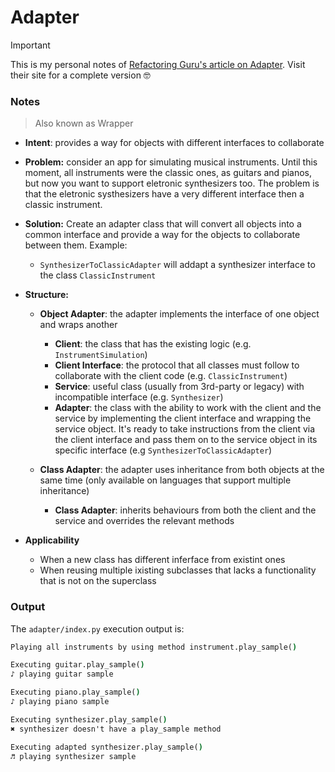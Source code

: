 # Adapter

> [!IMPORTANT]
> This is my personal notes of [Refactoring Guru's article on Adapter](https://refactoring.guru/design-patterns/adapter). Visit their site for a complete version 🤓

### Notes

> Also known as Wrapper 

- **Intent**: provides a way for objects with different interfaces to collaborate

- **Problem:** consider an app for simulating musical instruments. Until this moment, all instruments were the classic ones, as guitars and pianos, but now you want to support eletronic synthesizers too. The problem is that the eletronic systhesizers have a very different interface then a classic instrument.   

- **Solution:** Create an adapter class that will convert all objects into a common interface and provide a way for the objects to collaborate between them. Example:
  - `SynthesizerToClassicAdapter` will addapt a synthesizer interface to the class `ClassicInstrument`


- **Structure:**
  - **Object Adapter**: the adapter implements the interface of one object and wraps another 
    - **Client**: the class that has the existing logic (e.g. `InstrumentSimulation`)
    - **Client Interface**: the protocol that all classes must follow to collaborate with the client code (e.g. `ClassicInstrument`)
    - **Service**: useful class (usually from 3rd-party or legacy) with incompatible interface (e.g. `Synthesizer`) 
    - **Adapter**: the class with the ability to work with the client and the service by implementing the client interface and wrapping the service object. It's ready to take instructions from the client via the client interface and pass them on to the service object in its specific interface (e.g `SynthesizerToClassicAdapter`)

  - **Class Adapter**: the adapter uses inheritance from both objects at the same time (only available on languages that support multiple inheritance)
    - **Class Adapter**: inherits behaviours from both the client and the service and overrides the relevant methods
  

- **Applicability**
  - When a new class has different inferface from existint ones
  - When reusing multiple ixisting subclasses that lacks a functionality that is not on the superclass


### Output

The `adapter/index.py` execution output is:

```cmd
Playing all instruments by using method instrument.play_sample()

Executing guitar.play_sample()
♪ playing guitar sample

Executing piano.play_sample()
♪ playing piano sample

Executing synthesizer.play_sample()
✖ synthesizer doesn't have a play_sample method

Executing adapted synthesizer.play_sample()
♬ playing synthesizer sample
```
